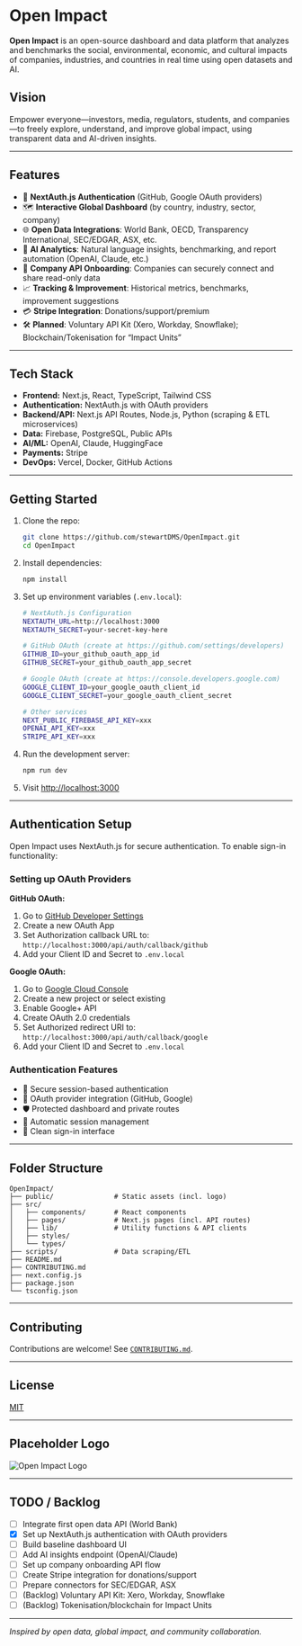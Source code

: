 # Open Impact

**Open Impact** is an open-source dashboard and data platform that analyzes and benchmarks the social, environmental, economic, and cultural impacts of companies, industries, and countries in real time using open datasets and AI.

## Vision

Empower everyone—investors, media, regulators, students, and companies—to freely explore, understand, and improve global impact, using transparent data and AI-driven insights.

---

## Features

- 🔐 **NextAuth.js Authentication** (GitHub, Google OAuth providers)
- 🗺️ **Interactive Global Dashboard** (by country, industry, sector, company)
- 🌐 **Open Data Integrations**: World Bank, OECD, Transparency International, SEC/EDGAR, ASX, etc.
- 🧠 **AI Analytics**: Natural language insights, benchmarking, and report automation (OpenAI, Claude, etc.)
- 🏢 **Company API Onboarding**: Companies can securely connect and share read-only data
- 📈 **Tracking & Improvement**: Historical metrics, benchmarks, improvement suggestions
- 💳 **Stripe Integration**: Donations/support/premium
- 🛠️ **Planned**: Voluntary API Kit (Xero, Workday, Snowflake); Blockchain/Tokenisation for “Impact Units”

---

## Tech Stack

- **Frontend:** Next.js, React, TypeScript, Tailwind CSS
- **Authentication:** NextAuth.js with OAuth providers
- **Backend/API:** Next.js API Routes, Node.js, Python (scraping & ETL microservices)
- **Data:** Firebase, PostgreSQL, Public APIs
- **AI/ML:** OpenAI, Claude, HuggingFace
- **Payments:** Stripe
- **DevOps:** Vercel, Docker, GitHub Actions

---

## Getting Started

1. Clone the repo:
   ```bash
   git clone https://github.com/stewartDMS/OpenImpact.git
   cd OpenImpact
   ```

2. Install dependencies:
   ```bash
   npm install
   ```

3. Set up environment variables (`.env.local`):
   ```bash
   # NextAuth.js Configuration
   NEXTAUTH_URL=http://localhost:3000
   NEXTAUTH_SECRET=your-secret-key-here
   
   # GitHub OAuth (create at https://github.com/settings/developers)
   GITHUB_ID=your_github_oauth_app_id
   GITHUB_SECRET=your_github_oauth_app_secret
   
   # Google OAuth (create at https://console.developers.google.com)
   GOOGLE_CLIENT_ID=your_google_oauth_client_id
   GOOGLE_CLIENT_SECRET=your_google_oauth_client_secret
   
   # Other services
   NEXT_PUBLIC_FIREBASE_API_KEY=xxx
   OPENAI_API_KEY=xxx
   STRIPE_API_KEY=xxx
   ```

4. Run the development server:
   ```bash
   npm run dev
   ```

5. Visit [http://localhost:3000](http://localhost:3000)

---

## Authentication Setup

Open Impact uses NextAuth.js for secure authentication. To enable sign-in functionality:

### Setting up OAuth Providers

**GitHub OAuth:**
1. Go to [GitHub Developer Settings](https://github.com/settings/developers)
2. Create a new OAuth App
3. Set Authorization callback URL to: `http://localhost:3000/api/auth/callback/github`
4. Add your Client ID and Secret to `.env.local`

**Google OAuth:**
1. Go to [Google Cloud Console](https://console.developers.google.com)
2. Create a new project or select existing
3. Enable Google+ API
4. Create OAuth 2.0 credentials
5. Set Authorized redirect URI to: `http://localhost:3000/api/auth/callback/google`
6. Add your Client ID and Secret to `.env.local`

### Authentication Features
- 🔐 Secure session-based authentication
- 🚀 OAuth provider integration (GitHub, Google)
- 🛡️ Protected dashboard and private routes
- 🔄 Automatic session management
- 🎨 Clean sign-in interface

---

## Folder Structure

```
OpenImpact/
├── public/               # Static assets (incl. logo)
├── src/
│   ├── components/       # React components
│   ├── pages/            # Next.js pages (incl. API routes)
│   ├── lib/              # Utility functions & API clients
│   ├── styles/
│   └── types/
├── scripts/              # Data scraping/ETL
├── README.md
├── CONTRIBUTING.md
├── next.config.js
├── package.json
└── tsconfig.json
```

---

## Contributing

Contributions are welcome! See [`CONTRIBUTING.md`](CONTRIBUTING.md).

---

## License

[MIT](LICENSE)

---

## Placeholder Logo

![Open Impact Logo](public/logo-placeholder.png)

---

## TODO / Backlog

- [ ] Integrate first open data API (World Bank)
- [x] Set up NextAuth.js authentication with OAuth providers
- [ ] Build baseline dashboard UI
- [ ] Add AI insights endpoint (OpenAI/Claude)
- [ ] Set up company onboarding API flow
- [ ] Create Stripe integration for donations/support
- [ ] Prepare connectors for SEC/EDGAR, ASX
- [ ] (Backlog) Voluntary API Kit: Xero, Workday, Snowflake
- [ ] (Backlog) Tokenisation/blockchain for Impact Units

---

*Inspired by open data, global impact, and community collaboration.*

